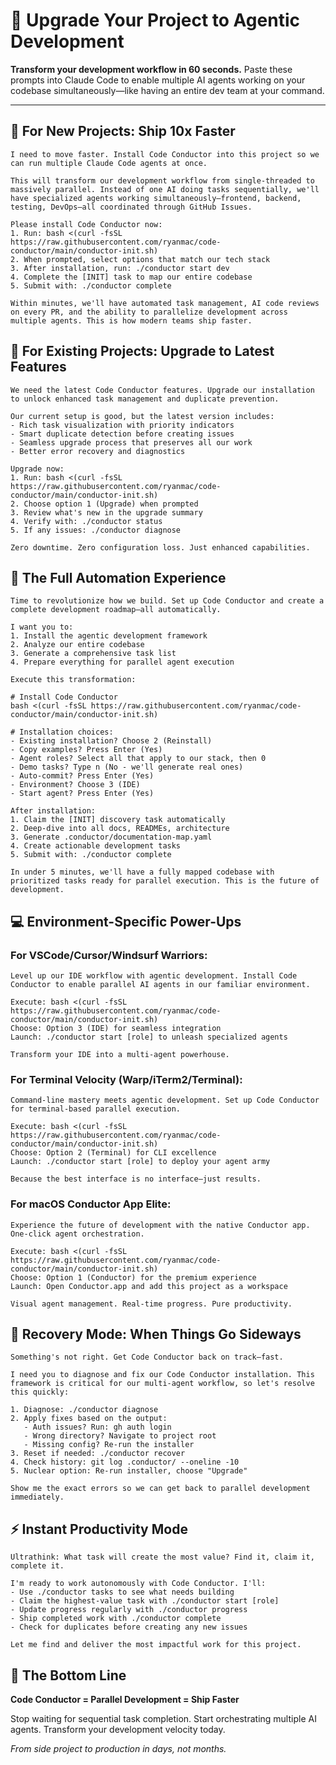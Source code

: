 # 🚀 Upgrade Your Project to Agentic Development

**Transform your development workflow in 60 seconds.** Paste these prompts into Claude Code to enable multiple AI agents working on your codebase simultaneously—like having an entire dev team at your command.

---

## 🎯 For New Projects: Ship 10x Faster

```
I need to move faster. Install Code Conductor into this project so we can run multiple Claude Code agents at once.

This will transform our development workflow from single-threaded to massively parallel. Instead of one AI doing tasks sequentially, we'll have specialized agents working simultaneously—frontend, backend, testing, DevOps—all coordinated through GitHub Issues.

Please install Code Conductor now:
1. Run: bash <(curl -fsSL https://raw.githubusercontent.com/ryanmac/code-conductor/main/conductor-init.sh)
2. When prompted, select options that match our tech stack
3. After installation, run: ./conductor start dev
4. Complete the [INIT] task to map our entire codebase
5. Submit with: ./conductor complete

Within minutes, we'll have automated task management, AI code reviews on every PR, and the ability to parallelize development across multiple agents. This is how modern teams ship faster.
```

## 🔄 For Existing Projects: Upgrade to Latest Features

```
We need the latest Code Conductor features. Upgrade our installation to unlock enhanced task management and duplicate prevention.

Our current setup is good, but the latest version includes:
- Rich task visualization with priority indicators
- Smart duplicate detection before creating issues  
- Seamless upgrade process that preserves all our work
- Better error recovery and diagnostics

Upgrade now:
1. Run: bash <(curl -fsSL https://raw.githubusercontent.com/ryanmac/code-conductor/main/conductor-init.sh)
2. Choose option 1 (Upgrade) when prompted
3. Review what's new in the upgrade summary
4. Verify with: ./conductor status
5. If any issues: ./conductor diagnose

Zero downtime. Zero configuration loss. Just enhanced capabilities.
```

## 🚀 The Full Automation Experience

```
Time to revolutionize how we build. Set up Code Conductor and create a complete development roadmap—all automatically.

I want you to:
1. Install the agentic development framework
2. Analyze our entire codebase 
3. Generate a comprehensive task list
4. Prepare everything for parallel agent execution

Execute this transformation:

# Install Code Conductor
bash <(curl -fsSL https://raw.githubusercontent.com/ryanmac/code-conductor/main/conductor-init.sh)

# Installation choices:
- Existing installation? Choose 2 (Reinstall)
- Copy examples? Press Enter (Yes)
- Agent roles? Select all that apply to our stack, then 0
- Demo tasks? Type n (No - we'll generate real ones)
- Auto-commit? Press Enter (Yes)
- Environment? Choose 3 (IDE)
- Start agent? Press Enter (Yes)

After installation:
1. Claim the [INIT] discovery task automatically
2. Deep-dive into all docs, READMEs, architecture
3. Generate .conductor/documentation-map.yaml
4. Create actionable development tasks
5. Submit with: ./conductor complete

In under 5 minutes, we'll have a fully mapped codebase with prioritized tasks ready for parallel execution. This is the future of development.
```

## 💻 Environment-Specific Power-Ups

### For VSCode/Cursor/Windsurf Warriors:
```
Level up our IDE workflow with agentic development. Install Code Conductor to enable parallel AI agents in our familiar environment.

Execute: bash <(curl -fsSL https://raw.githubusercontent.com/ryanmac/code-conductor/main/conductor-init.sh)
Choose: Option 3 (IDE) for seamless integration
Launch: ./conductor start [role] to unleash specialized agents

Transform your IDE into a multi-agent powerhouse.
```

### For Terminal Velocity (Warp/iTerm2/Terminal):
```
Command-line mastery meets agentic development. Set up Code Conductor for terminal-based parallel execution.

Execute: bash <(curl -fsSL https://raw.githubusercontent.com/ryanmac/code-conductor/main/conductor-init.sh)  
Choose: Option 2 (Terminal) for CLI excellence
Launch: ./conductor start [role] to deploy your agent army

Because the best interface is no interface—just results.
```

### For macOS Conductor App Elite:
```
Experience the future of development with the native Conductor app. One-click agent orchestration.

Execute: bash <(curl -fsSL https://raw.githubusercontent.com/ryanmac/code-conductor/main/conductor-init.sh)
Choose: Option 1 (Conductor) for the premium experience  
Launch: Open Conductor.app and add this project as a workspace

Visual agent management. Real-time progress. Pure productivity.
```

## 🔧 Recovery Mode: When Things Go Sideways

```
Something's not right. Get Code Conductor back on track—fast.

I need you to diagnose and fix our Code Conductor installation. This framework is critical for our multi-agent workflow, so let's resolve this quickly:

1. Diagnose: ./conductor diagnose
2. Apply fixes based on the output:
   - Auth issues? Run: gh auth login
   - Wrong directory? Navigate to project root
   - Missing config? Re-run the installer
3. Reset if needed: ./conductor recover
4. Check history: git log .conductor/ --oneline -10
5. Nuclear option: Re-run installer, choose "Upgrade"

Show me the exact errors so we can get back to parallel development immediately.
```

## ⚡ Instant Productivity Mode

```
Ultrathink: What task will create the most value? Find it, claim it, complete it.

I'm ready to work autonomously with Code Conductor. I'll:
- Use ./conductor tasks to see what needs building
- Claim the highest-value task with ./conductor start [role]
- Update progress regularly with ./conductor progress
- Ship completed work with ./conductor complete
- Check for duplicates before creating any new issues

Let me find and deliver the most impactful work for this project.
```

## 🎯 The Bottom Line

**Code Conductor = Parallel Development = Ship Faster**

Stop waiting for sequential task completion. Start orchestrating multiple AI agents. Transform your development velocity today.

*From side project to production in days, not months.*